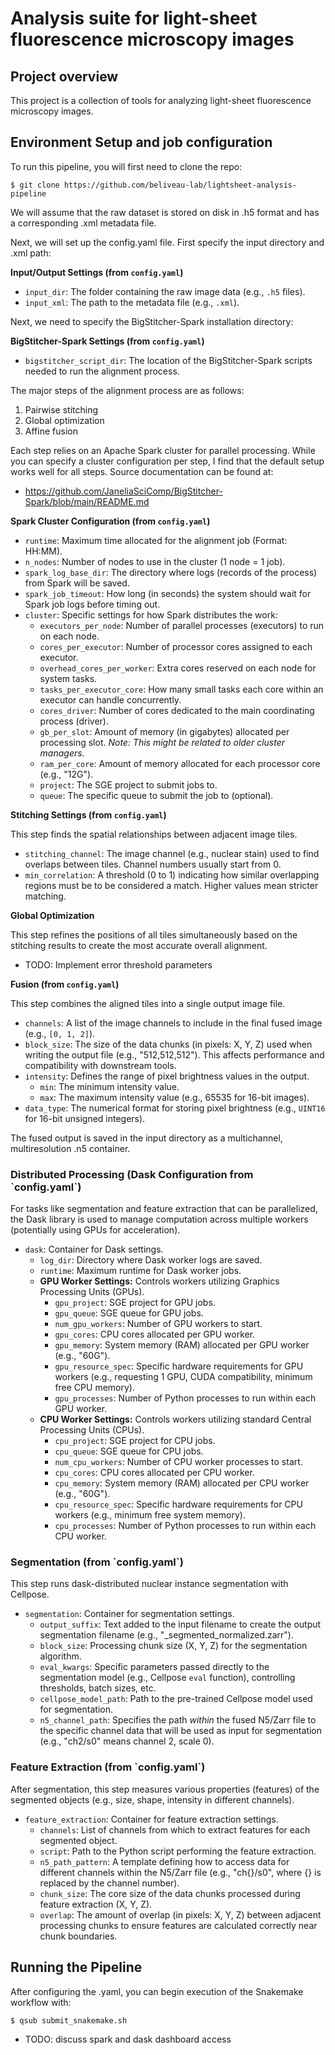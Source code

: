 <h1> Analysis suite for light-sheet fluorescence microscopy images </h1>

<h2> Project overview </h2>

This project is a collection of tools for analyzing light-sheet fluorescence microscopy images.






<h2> Environment Setup and job configuration</h2>

To run this pipeline, you will first need to clone the repo:

`$ git clone https://github.com/beliveau-lab/lightsheet-analysis-pipeline`

We will assume that the raw dataset is stored on disk in .h5 format and has a corresponding .xml metadata file. 

Next, we will set up the config.yaml file. First specify the input directory and .xml path:

**Input/Output Settings (from `config.yaml`)**

-   `input_dir`: The folder containing the raw image data (e.g., `.h5` files).
-   `input_xml`: The path to the metadata file (e.g., `.xml`).

Next, we need to specify the BigStitcher-Spark installation directory:

**BigStitcher-Spark Settings (from `config.yaml`)**

-   `bigstitcher_script_dir`: The location of the BigStitcher-Spark scripts needed to run the alignment process.

The major steps of the alignment process are as follows:

1. Pairwise stitching
2. Global optimization
3. Affine fusion

Each step relies on an Apache Spark cluster for parallel processing. While you can specify a cluster configuration per step, I find that the default setup works well for all steps. Source documentation can be found at:
- https://github.com/JaneliaSciComp/BigStitcher-Spark/blob/main/README.md

**Spark Cluster Configuration (from `config.yaml`)**

-   `runtime`: Maximum time allocated for the alignment job (Format: HH:MM).
-   `n_nodes`: Number of nodes to use in the cluster (1 node = 1 job).
-   `spark_log_base_dir`: The directory where logs (records of the process) from Spark will be saved.
-   `spark_job_timeout`: How long (in seconds) the system should wait for Spark job logs before timing out.
-   `cluster`: Specific settings for how Spark distributes the work:
    -   `executors_per_node`: Number of parallel processes (executors) to run on each node.
    -   `cores_per_executor`: Number of processor cores assigned to each executor.
    -   `overhead_cores_per_worker`: Extra cores reserved on each node for system tasks.
    -   `tasks_per_executor_core`: How many small tasks each core within an executor can handle concurrently.
    -   `cores_driver`: Number of cores dedicated to the main coordinating process (driver).
    -   `gb_per_slot`: Amount of memory (in gigabytes) allocated per processing slot. *Note: This might be related to older cluster managers.*
    -   `ram_per_core`: Amount of memory allocated for each processor core (e.g., "12G").
    -   `project`: The SGE project to submit jobs to.
    -   `queue`: The specific queue to submit the job to (optional).

**Stitching Settings (from `config.yaml`)**

This step finds the spatial relationships between adjacent image tiles.

-   `stitching_channel`: The image channel (e.g., nuclear stain) used to find overlaps between tiles. Channel numbers usually start from 0.
-   `min_correlation`: A threshold (0 to 1) indicating how similar overlapping regions must be to be considered a match. Higher values mean stricter matching.

**Global Optimization**

This step refines the positions of all tiles simultaneously based on the stitching results to create the most accurate overall alignment. 

- TODO: Implement error threshold parameters

**Fusion (from `config.yaml`)**

This step combines the aligned tiles into a single output image file.

-   `channels`: A list of the image channels to include in the final fused image (e.g., `[0, 1, 2]`).
-   `block_size`: The size of the data chunks (in pixels: X, Y, Z) used when writing the output file (e.g., "512,512,512"). This affects performance and compatibility with downstream tools.
-   `intensity`: Defines the range of pixel brightness values in the output.
    -   `min`: The minimum intensity value.
    -   `max`: The maximum intensity value (e.g., 65535 for 16-bit images).
-   `data_type`: The numerical format for storing pixel brightness (e.g., `UINT16` for 16-bit unsigned integers).

The fused output is saved in the input directory as a multichannel, multiresolution .n5 container.

<h3> Distributed Processing (Dask Configuration from `config.yaml`) </h3>

For tasks like segmentation and feature extraction that can be parallelized, the Dask library is used to manage computation across multiple workers (potentially using GPUs for acceleration).

-   `dask`: Container for Dask settings.
    -   `log_dir`: Directory where Dask worker logs are saved.
    -   `runtime`: Maximum runtime for Dask worker jobs.
    -   **GPU Worker Settings:** Controls workers utilizing Graphics Processing Units (GPUs).
        -   `gpu_project`: SGE project for GPU jobs.
        -   `gpu_queue`: SGE queue for GPU jobs.
        -   `num_gpu_workers`: Number of GPU workers to start.
        -   `gpu_cores`: CPU cores allocated per GPU worker.
        -   `gpu_memory`: System memory (RAM) allocated per GPU worker (e.g., "60G").
        -   `gpu_resource_spec`: Specific hardware requirements for GPU workers (e.g., requesting 1 GPU, CUDA compatibility, minimum free CPU memory).
        -   `gpu_processes`: Number of Python processes to run within each GPU worker.
    -   **CPU Worker Settings:** Controls workers utilizing standard Central Processing Units (CPUs).
        -   `cpu_project`: SGE project for CPU jobs.
        -   `cpu_queue`: SGE queue for CPU jobs.
        -   `num_cpu_workers`: Number of CPU worker processes to start.
        -   `cpu_cores`: CPU cores allocated per CPU worker.
        -   `cpu_memory`: System memory (RAM) allocated per CPU worker (e.g., "60G").
        -   `cpu_resource_spec`: Specific hardware requirements for CPU workers (e.g., minimum free system memory).
        -   `cpu_processes`: Number of Python processes to run within each CPU worker.

<h3> Segmentation (from `config.yaml`) </h3>

This step runs dask-distributed nuclear instance segmentation with Cellpose.

-   `segmentation`: Container for segmentation settings.
    -   `output_suffix`: Text added to the input filename to create the output segmentation filename (e.g., "_segmented_normalized.zarr").
    -   `block_size`: Processing chunk size (X, Y, Z) for the segmentation algorithm.
    -   `eval_kwargs`: Specific parameters passed directly to the segmentation model (e.g., Cellpose `eval` function), controlling thresholds, batch sizes, etc.
    -   `cellpose_model_path`: Path to the pre-trained Cellpose model used for segmentation.
    -   `n5_channel_path`: Specifies the path *within* the fused N5/Zarr file to the specific channel data that will be used as input for segmentation (e.g., "ch2/s0" means channel 2, scale 0).

<h3> Feature Extraction (from `config.yaml`) </h3>

After segmentation, this step measures various properties (features) of the segmented objects (e.g., size, shape, intensity in different channels).

-   `feature_extraction`: Container for feature extraction settings.
    -   `channels`: List of channels from which to extract features for each segmented object.
    -   `script`: Path to the Python script performing the feature extraction.
    -   `n5_path_pattern`: A template defining how to access data for different channels within the N5/Zarr file (e.g., "ch{}/s0", where {} is replaced by the channel number).
    -   `chunk_size`: The core size of the data chunks processed during feature extraction (X, Y, Z).
    -   `overlap`: The amount of overlap (in pixels: X, Y, Z) between adjacent processing chunks to ensure features are calculated correctly near chunk boundaries.

<h2> Running the Pipeline </h2>

After configuring the .yaml, you can begin execution of the Snakemake workflow with:

`$ qsub submit_snakemake.sh`

- TODO: discuss spark and dask dashboard access


